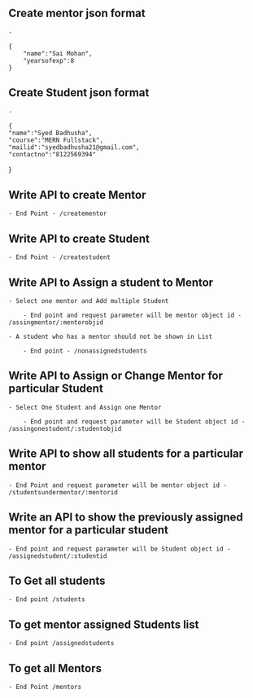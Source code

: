 ## Create mentor json format

    -

    {
        "name":"Sai Mohan",
        "yearsofexp":8
    }

## Create Student json format

    -

    {
    "name":"Syed Badhusha",
    "course":"MERN Fullstack",
    "mailid":"syedbadhusha21@gmail.com",
    "contactno":"8122569394"
}

## Write API to create Mentor

    - End Point - /creatementor

## Write API to create Student

    - End Point - /createstudent

## Write API to Assign a student to Mentor

    - Select one mentor and Add multiple Student

        - End point and request parameter will be mentor object id - /assingmentor/:mentorobjid

    - A student who has a mentor should not be shown in List

        - End point - /nonassignedstudents

## Write API to Assign or Change Mentor for particular Student

    - Select One Student and Assign one Mentor

        - End point and request parameter will be Student object id - /assingonestudent/:studentobjid

## Write API to show all students for a particular mentor

    - End Point and request parameter will be mentor object id - /studentsundermentor/:mentorid

## Write an API to show the previously assigned mentor for a particular student

    - End point and request parameter will be Student object id - /assignedstudent/:studentid

## To Get all students 

    - End point /students

## To get mentor assigned Students list

    - End point /assignedstudents

## To get all Mentors

    - End Point /mentors